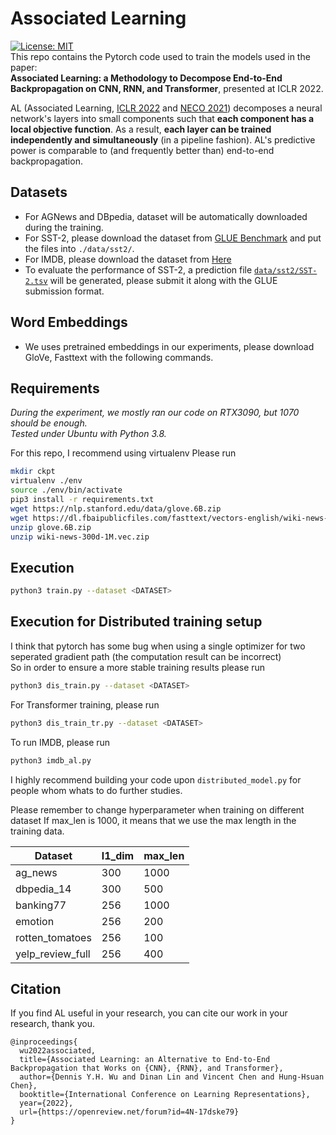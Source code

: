
# Associated Learning
 [![License: MIT](https://img.shields.io/badge/License-MIT-yellow.svg)](https://opensource.org/licenses/MIT) <br>
This repo contains the Pytorch code used to train the models used in the paper:<br>
**Associated Learning: a Methodology to Decompose End-to-End Backpropagation on CNN, RNN, and Transformer**, presented at ICLR 2022.

AL (Associated Learning, [ICLR 2022](https://in.ncu.edu.tw/~hhchen/academic_works/wu22-associated.pdf) and [NECO 2021](https://github.com/SamYWK/Associated_Learning)) decomposes a neural network's layers into small components such that **each component has a local objective function**.  As a result, **each layer can be trained independently and simultaneously** (in a pipeline fashion).  AL's predictive power is comparable to (and frequently better than) end-to-end backpropagation.

## Datasets

* For AGNews and DBpedia, dataset will be automatically downloaded during the training.
* For SST-2, please download the dataset from [GLUE Benchmark](https://gluebenchmark.com/tasks) and put the files into `./data/sst2/`.
* For IMDB, please download the dataset from [Here](https://drive.google.com/file/d/1GRyOQs6TT0IXKDyha6zNjinmvREKyeuV/view?usp=sharing)
* To evaluate the performance of SST-2, a prediction file [`data/sst2/SST-2.tsv`](data/sst2/) will be generated, please submit it along with the GLUE submission format.

## Word Embeddings

* We uses pretrained embeddings in our experiments, please download GloVe, Fasttext with the following commands. 

## Requirements

*During the experiment, we mostly ran our code on RTX3090, but 1070 should be enough.*<br>
*Tested under Ubuntu with Python 3.8.*

For this repo, I recommend using virtualenv
Please run <br> 
```bash
mkdir ckpt
virtualenv ./env
source ./env/bin/activate
pip3 install -r requirements.txt
wget https://nlp.stanford.edu/data/glove.6B.zip
wget https://dl.fbaipublicfiles.com/fasttext/vectors-english/wiki-news-300d-1M.vec.zip
unzip glove.6B.zip
unzip wiki-news-300d-1M.vec.zip
```

## Execution
```bash
python3 train.py --dataset <DATASET>
```

## Execution for Distributed training setup
 I think that pytorch has some bug when using a single optimizer for two seperated gradient path (the computation result can be incorrect)
 <br>
 So in order to ensure a more stable training results please run <br>
 ```bash
 python3 dis_train.py --dataset <DATASET>
 ``` 
 For Transformer training, please run <br>
 ```bash
python3 dis_train_tr.py --dataset <DATASET>
 ```

To run IMDB, please run
```bash
python3 imdb_al.py
```

I highly recommend building your code upon `distributed_model.py` for people whom whats to do further studies.

Please remember to change hyperparameter when training on different dataset
If max_len is 1000, it means that we use the max length in the training data.

| Dataset          | l1_dim | max_len |
|------------------|--------|---------|
| ag_news          | 300    | 1000    |
| dbpedia_14       | 300    | 500     |
| banking77        | 256    | 1000    |
| emotion          | 256    | 200     |
| rotten_tomatoes  | 256    | 100     |
| yelp_review_full | 256    | 400     |

## Citation

If you find AL useful in your research, you can cite our work in your research, thank you.

    @inproceedings{
      wu2022associated,
      title={Associated Learning: an Alternative to End-to-End Backpropagation that Works on {CNN}, {RNN}, and Transformer},
      author={Dennis Y.H. Wu and Dinan Lin and Vincent Chen and Hung-Hsuan Chen},
      booktitle={International Conference on Learning Representations},
      year={2022},
      url={https://openreview.net/forum?id=4N-17dske79}
    }
